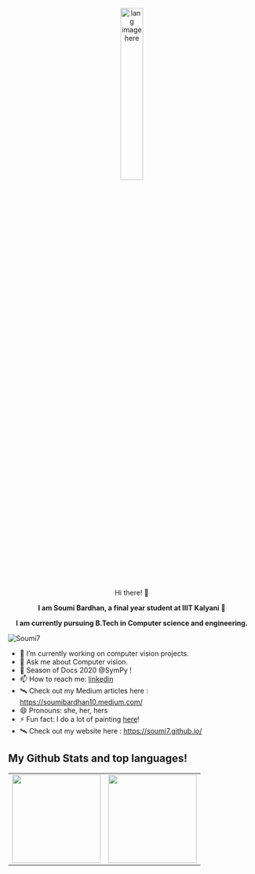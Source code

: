 <p align="center"><img width="30%" src="https://github.com/alansmathew/alansmathew/raw/master/lang.gif" alt="lang image here" /></p>

<p align="center">  Hi there! 👋 </p>

<p align="center"> <b>  I am Soumi Bardhan, a final year student at IIIT Kalyani 🔭 </b> </p>
<p align="center"> <b> I am currently pursuing B.Tech in Computer science and engineering. </b> </p>

<p align="left"> <img src="https://komarev.com/ghpvc/?username=Soumi7" alt="Soumi7" /> </p>

- 🔭 I’m currently working on computer vision projects.
- 💬 Ask me about Computer vision.
- 🦋 Season of Docs 2020 @SymPy !
- 📫 How to reach me: [linkedin](https://www.linkedin.com/in/soumi-bardhan-8539b3191/)
- 🛰️ Check out my Medium articles here : https://soumibardhan10.medium.com/
- 😄 Pronouns: she, her, hers
- ⚡ Fun fact: I do a lot of painting [here](https://www.youtube.com/channel/UCHqOCO6wbB8s4pTP8jgStnw)!
- 🛰️ Check out my website here : https://soumi7.github.io/

## My Github Stats and top languages!

<table width="100%">
  <tr>
    <td>
<img height="180em" src="https://github-readme-stats.vercel.app/api?username=Soumi7&show_icons=true&hide_border=true" /> </td>
 <td> <img height="180em" src="https://github-readme-stats.vercel.app/api/top-langs/?username=Soumi7&show_icons=true&hide_border=true&layout=compact&langs_count=8"/> </td>
  </tr>
 <table>

